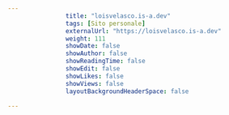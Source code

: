 ```yaml
---
                title: "loisvelasco.is-a.dev"
                tags: [Sito personale]
                externalUrl: "https://loisvelasco.is-a.dev"
                weight: 111
                showDate: false
                showAuthor: false
                showReadingTime: false
                showEdit: false
                showLikes: false
                showViews: false
                layoutBackgroundHeaderSpace: false
                
---
```


